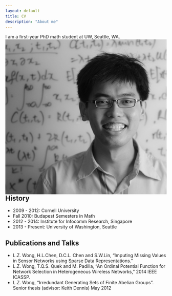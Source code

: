 ```yaml
---
layout: default
title: CV
description: "About me"
---
```


I am a first-year PhD math student at UW, Seattle, WA. <img align="right" src="/images/photo.jpg" />

## History

- 2009 - 2012: Cornell University
- Fall 2010: Budapest Semesters in Math
- 2012 - 2014: Institute for Infocomm Research, Singapore
- 2013 - Present: University of Washington, Seattle

## Publications and Talks

- L.Z. Wong, H.L.Chen, D.C.L. Chen and S.W.Lin, “Imputing Missing Values in Sensor Networks using Sparse Data Representations.” 
- L.Z. Wong, T.Q.S. Quek and M. Padilla, “An Ordinal Potential Function for Network Selection in Heterogeneous Wireless Networks,” 2014 IEEE ICASSP.
- L.Z. Wong, “Irredundant Generating Sets of Finite Abelian Groups”.  Senior thesis (advisor: Keith Dennis) May 2012
